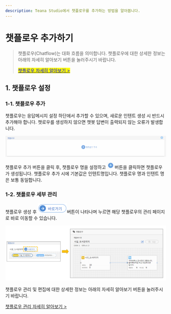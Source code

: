 ```yaml
---
description: Teana Studio에서 챗플로우를 추가하는 방법을 알아봅니다.
---
```


# 챗플로우 추가하기

> 챗플로우(Chatflow)는 대화 흐름을 의미합니다. 챗플로우에 대한 상세한 정보는 아래의 자세히 알아보기 버튼을 눌러주시기 바랍니다.           &#x20;
>
> <mark style="color:blue;"></mark>[<mark style="color:blue;">챗플로우 자세히 알아보기 ></mark> ](../../../undefined/undefined-4.md#1.)

## 1. 챗플로우 설정

### 1-1. 챗플로우 추가

챗플로우는 응답메시지 설정 하단에서 추가할 수 있으며, 새로운 인텐트 생성 시 반드시 추가해야 합니다. 챗로우를 생성하지 않으면 챗봇 답변이 출력되지 않는 오류가 발생합니다.

![챗플로우 추가](<../../../.gitbook/assets/챗플로우 추가.gif>)

챗플로우 추가 버튼을 클릭 후, 챗플로우 명을 설정하고 ![](<../../../.gitbook/assets/image (409).png>) 버튼을 클릭하면 챗플로우가 생성됩니다. 챗플로우 추가 시에 기본값은 인텐트명입니다. 챗플로우 명과 인텐트 명은 보통 동일합니다.

&#x20;          &#x20;

### 1-2. 챗플로우 세부 관리

챗플로우 생성 후 ![](<../../../.gitbook/assets/image (130).png>)버튼이 나타나며 누르면 해당 챗플로우의 관리 페이지로 바로 이동할 수 있습니다.

![챗플로우 관리 페이지 이동  ](<../../../.gitbook/assets/2. 챗플로우 관리 이동 (1).png>)

챗플로우 관리 및 편집에 대한 상세한 정보는 아래의 자세히 알아보기 버튼을 눌러주시기 바랍니다.

[챗플로우 관리 자세히 알아보기 > ](../../undefined-2/undefined.md)      &#x20;

&#x20;    &#x20;
